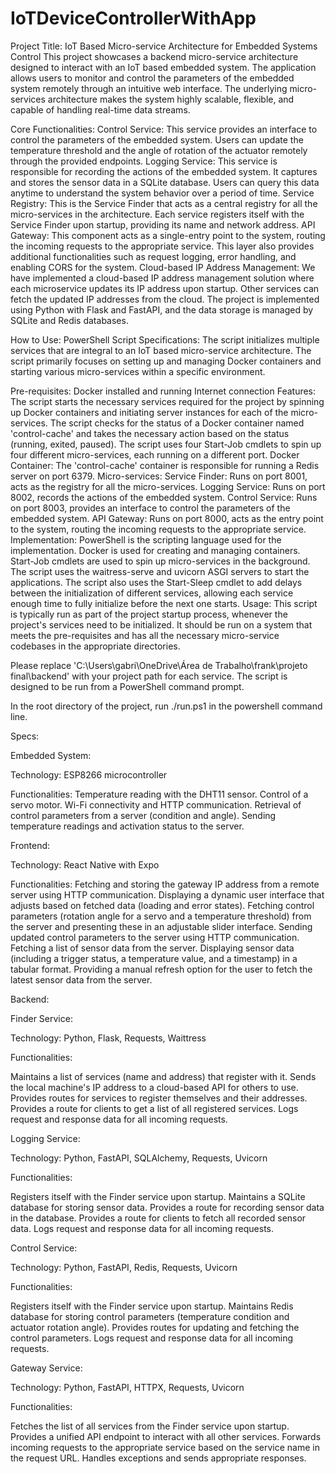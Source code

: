# IoTDeviceControllerWithApp

Project Title: IoT Based Micro-service Architecture for Embedded Systems Control
This project showcases a backend micro-service architecture designed to interact with an IoT based embedded system. The application allows users to monitor and control the parameters of the embedded system remotely through an intuitive web interface. The underlying micro-services architecture makes the system highly scalable, flexible, and capable of handling real-time data streams.



Core Functionalities:
Control Service: This service provides an interface to control the parameters of the embedded system. Users can update the temperature threshold and the angle of rotation of the actuator remotely through the provided endpoints.
Logging Service: This service is responsible for recording the actions of the embedded system. It captures and stores the sensor data in a SQLite database. Users can query this data anytime to understand the system behavior over a period of time.
Service Registry: This is the Service Finder that acts as a central registry for all the micro-services in the architecture. Each service registers itself with the Service Finder upon startup, providing its name and network address.
API Gateway: This component acts as a single-entry point to the system, routing the incoming requests to the appropriate service. This layer also provides additional functionalities such as request logging, error handling, and enabling CORS for the system.
Cloud-based IP Address Management: We have implemented a cloud-based IP address management solution where each microservice updates its IP address upon startup. Other services can fetch the updated IP addresses from the cloud.
The project is implemented using Python with Flask and FastAPI, and the data storage is managed by SQLite and Redis databases.



How to Use:
PowerShell Script Specifications:
The script initializes multiple services that are integral to an IoT based micro-service architecture. The script primarily focuses on setting up and managing Docker containers and starting various micro-services within a specific environment.

Pre-requisites:
Docker installed and running
Internet connection
Features:
The script starts the necessary services required for the project by spinning up Docker containers and initiating server instances for each of the micro-services.
The script checks for the status of a Docker container named 'control-cache' and takes the necessary action based on the status (running, exited, paused).
The script uses four Start-Job cmdlets to spin up four different micro-services, each running on a different port.
Docker Container:
The 'control-cache' container is responsible for running a Redis server on port 6379.
Micro-services:
Service Finder: Runs on port 8001, acts as the registry for all the micro-services.
Logging Service: Runs on port 8002, records the actions of the embedded system.
Control Service: Runs on port 8003, provides an interface to control the parameters of the embedded system.
API Gateway: Runs on port 8000, acts as the entry point to the system, routing the incoming requests to the appropriate service.
Implementation:
PowerShell is the scripting language used for the implementation.
Docker is used for creating and managing containers.
Start-Job cmdlets are used to spin up micro-services in the background.
The script uses the waitress-serve and uvicorn ASGI servers to start the applications.
The script also uses the Start-Sleep cmdlet to add delays between the initialization of different services, allowing each service enough time to fully initialize before the next one starts.
Usage:
This script is typically run as part of the project startup process, whenever the project's services need to be initialized. It should be run on a system that meets the pre-requisites and has all the necessary micro-service codebases in the appropriate directories.

Please replace 'C:\Users\gabri\OneDrive\Área de Trabalho\frank\projeto final\backend\' with your project path for each service. The script is designed to be run from a PowerShell command prompt.

In the root directory of the project, run ./run.ps1 in the powershell command line.



Specs:

Embedded System:

Technology: ESP8266 microcontroller

Functionalities:
Temperature reading with the DHT11 sensor.
Control of a servo motor.
Wi-Fi connectivity and HTTP communication.
Retrieval of control parameters from a server (condition and angle).
Sending temperature readings and activation status to the server.




Frontend:

Technology: React Native with Expo

Functionalities:
Fetching and storing the gateway IP address from a remote server using HTTP communication.
Displaying a dynamic user interface that adjusts based on fetched data (loading and error states).
Fetching control parameters (rotation angle for a servo and a temperature threshold) from the server and presenting these in an adjustable slider interface.
Sending updated control parameters to the server using HTTP communication.
Fetching a list of sensor data from the server.
Displaying sensor data (including a trigger status, a temperature value, and a timestamp) in a tabular format.
Providing a manual refresh option for the user to fetch the latest sensor data from the server.




Backend:


Finder Service:

Technology: Python, Flask, Requests, Waittress

Functionalities:

Maintains a list of services (name and address) that register with it.
Sends the local machine's IP address to a cloud-based API for others to use.
Provides routes for services to register themselves and their addresses.
Provides a route for clients to get a list of all registered services.
Logs request and response data for all incoming requests.


Logging Service:

Technology: Python, FastAPI, SQLAlchemy, Requests, Uvicorn

Functionalities:

Registers itself with the Finder service upon startup.
Maintains a SQLite database for storing sensor data.
Provides a route for recording sensor data in the database.
Provides a route for clients to fetch all recorded sensor data.
Logs request and response data for all incoming requests.


Control Service:

Technology: Python, FastAPI, Redis, Requests, Uvicorn

Functionalities:

Registers itself with the Finder service upon startup.
Maintains Redis database for storing control parameters (temperature condition and actuator rotation angle).
Provides routes for updating and fetching the control parameters.
Logs request and response data for all incoming requests.


Gateway Service:

Technology: Python, FastAPI, HTTPX, Requests, Uvicorn

Functionalities:

Fetches the list of all services from the Finder service upon startup.
Provides a unified API endpoint to interact with all other services.
Forwards incoming requests to the appropriate service based on the service name in the request URL.
Handles exceptions and sends appropriate responses.
